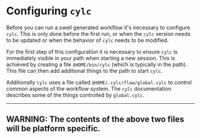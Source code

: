 # Configuring `cylc`

Before you can run a swell generated workflow it's necessary to configure `cylc`. This is only done before the first run, or when the `cylc` version needs to be updated or when the behavior of `cylc` needs to be modified.

For the first step of this configuration it is necessary to ensure `cylc` is immediately visible in your path when starting a new session. This is achieved by creating a file `$HOME/bin/cylc` (which is typically in the path). This file can then add additional things to the path to start `cylc`.

Additionally `cylc` uses a file called `$HOME/.cylc/flow/global.cylc` to control common aspects of the workflow system. The `cylc` documentation describes some of the things controlled by `global.cylc`.


---
**WARNING:**
The contents of the above two files will be platform specific.
---
